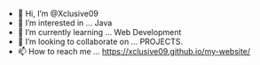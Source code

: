 - 👋 Hi, I’m @Xclusive09
- 👀 I’m interested in ... Java
- 🌱 I’m currently learning ... Web Development
- 💞️ I’m looking to collaborate on ... PROJECTS.
- 📫 How to reach me ... https://xclusive09.github.io/my-website/

<!---
Xclusive09/Xclusive09 is a ✨ special ✨ repository because its `README.md` (this file) appears on your GitHub profile.
You can click the Preview link to take a look at your changes.
--->
